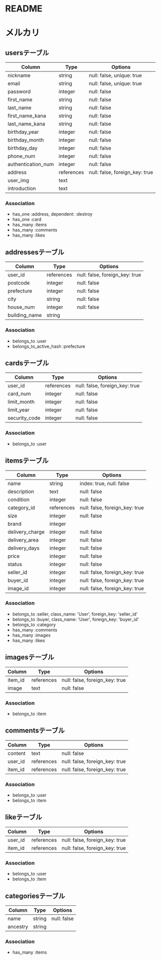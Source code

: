 # README

# メルカリ
## usersテーブル

|Column|Type|Options|
|------|----|-------|
|nickname|string|null: false, unique: true|
|email|string|null: false, unique: true|
|password|integer|null: false|
|first_name|string|null: false|
|last_name|string|null: false|
|first_name_kana|string|null: false|
|last_name_kana|string|null: false|
|birthday_year|integer|null: false|
|birthday_month|integer|null: false|
|birthday_day|integer|null: false|
|phone_num|integer|null: false|
|authentication_num|integer|null: false|
|address|references|null: false, foreign_key: true|
|user_img|text||
|introduction|text||

### Association
- has_one :address, dependent: :destroy
- has_one :card
- has_many :items
- has_many :comments
- has_many :likes

## addressesテーブル

|Column|Type|Options|
|------|----|-------|
|user_id|references|null: false, foreign_key: true|
|postcode|integer|null: false|
|prefecture|integer|null: false|
|city|string|null: false|
|house_num|integer|null: false|
|building_name|string||

### Association
- belongs_to :user
- belongs_to_active_hash :prefecture

## cardsテーブル

|Column|Type|Options|
|------|----|-------|
|user_id|references|null: false, foreign_key: true|
|card_num|integer|null: false|
|limit_month|integer|null: false|
|limit_year|integer|null: false|
|security_code|integer|null: false|

### Association
- belongs_to :user

## itemsテーブル

|Column|Type|Options|
|------|----|-------|
|name|string|index: true, null: false|
|description|text|null: false|
|condition|integer|null: false|
|category_id|references|null: false, foreign_key: true|
|size|integer|null: false|
|brand|integer||
|delivery_charge|integer|null: false|
|delivery_area|integer|null: false|
|delivery_days|integer|null: false|
|price|integer|null: false|
|status|integer|null: false|
|seller_id|integer|null: false, foreign_key: true|
|buyer_id|integer|null: false, foreign_key: true|
|image_id|integer|null: false, foreign_key: true|

### Association
- belongs_to :seller, class_name: 'User', foreign_key: 'seller_id'
- belongs_to :buyer, class_name: 'User', foreign_key: 'buyer_id'
- belongs_to :category
- has_many :comments
- has_many :images
- has_many :likes

## imagesテーブル
|Column|Type|Options|
|------|----|-------|
|item_id|references|null: false, foreign_key: true|
|image|text|null: false|

### Association
- belongs_to :item

## commentsテーブル

|Column|Type|Options|
|------|----|-------|
|content|text|null: false|
|user_id|references|null: false, foreign_key: true|
|item_id|references|null: false, foreign_key: true|

### Association
- belongs_to :user
- belongs_to :item

## likeテーブル

Column|Type|Options|
|------|----|-------|
|user_id|references|null: false, foreign_key: true|
|item_id|references|null: false, foreign_key: true|

### Association
- belongs_to :user
- belongs_to :item

## categoriesテーブル

Column|Type|Options|
|------|----|-------|
|name|string|null: false|
|ancestry|string||

### Association
- has_many :items


